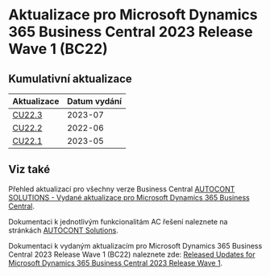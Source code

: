 # Aktualizace pro Microsoft Dynamics 365 Business Central 2023 Release Wave 1 (BC22)

## Kumulativní aktualizace

|Aktualizace |Datum vydání  |
|---------|---------|
|[CU22.3](2023-07-CU22.3-Changes.md) |2023-07 |
|[CU22.2](2023-06-CU22.2-Changes.md) |2022-06 |
|[CU22.1](2023-05-CU22.1-Changes.md) |2023-05 |

<!--

|[CU22.14](2023-12-CU22.14-Changes.md) |2024-06 |
|[CU22.13](2023-11-CU22.13-Changes.md) |2024-05 |
|[CU22.12](2023-10-CU22.12-Changes.md) |2024-04 |
|[CU22.11](2023-09-CU22.11-Changes.md) |2024-03 |
|[CU22.10](2023-08-CU22.10-Changes.md) |2024-02 |
|[CU22.9](2023-07-CU22.9-Changes.md) |2024-01 |
|[CU22.8](2023-12-CU22.8-Changes.md) |2023-12 |
|[CU22.7](2023-11-CU22.7-Changes.md) |2023-11 |
|[CU22.6](2023-10-CU22.6-Changes.md) |2023-10 |
|[CU22.5](2023-09-CU22.5-Changes.md) |2023-09 |
|[CU22.4](2023-08-CU22.4-Changes.md) |2023-08 |
-->

## Viz také

Přehled aktualizací pro všechny verze Business Central [AUTOCONT SOLUTIONS - Vydané aktualizace pro Microsoft Dynamics 365 Business Central](../../index.md).

Dokumentaci k jednotlivým funkcionalitám AC řešení naleznete na stránkách [AUTOCONT Solutions](https://muj.autocont.cz/docs/cs-cz/dynamics365/business-central/AC-Solutions/ac-solutions.html).  

Dokumentaci k vydaným aktualizacím pro Microsoft Dynamics 365 Business Central 2023 Release Wave 1 (BC22) naleznete zde: [Released Updates for Microsoft Dynamics 365 Business Central 2023 Release Wave 1](https://support.microsoft.com/en-us/topic/released-updates-for-microsoft-dynamics-365-business-central-2023-release-wave-1-37e2d08e-6f61-4522-90ba-1cea59d8de51).  

